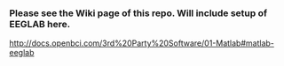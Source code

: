 ### Please see the Wiki page of this repo. Will include setup of EEGLAB here.

http://docs.openbci.com/3rd%20Party%20Software/01-Matlab#matlab-eeglab
